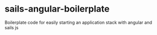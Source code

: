 # sails-angular-boilerplate
Boilerplate code for easily starting an application stack with angular and sails js
